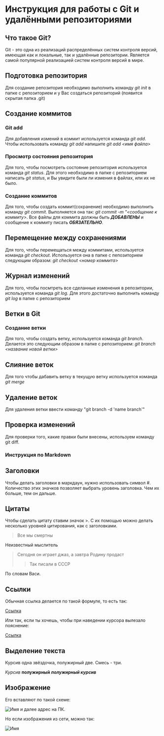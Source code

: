 # Инструкция для работы с Git и удалёнными репозиториями

## Что такое Git?
Git - это одна из реализаций распределённых систем контроля версий, имеющая как и локальные, так и удалённые репозитории. Является самой популярной реализацией систем контроля версий в мире.
## Подготовка репозитория
Для создание репозитория необходимо выполнить команду *git init*  в папке с репозиторием и у Вас создаться репозиторий (появится скрытая папка .git)

## Создание коммитов

### Git add
Для добавления измений в коммит используется команда *git add*. Чтобы использовать команду *git add* напишите *git add <имя файла>*

### Просмотр состояния репозитория
Для того, чтобы посмотреть состояние репозитория используется команда *git status*. Для этого необходимо в папке с репозиторием написать *git status*, и Вы увидите были ли измения в файлах, или их не было.

### Создание коммитов
Для того, чтобы создать коммит(сохранение) необходимо выполнить команду *git commit*. Выполняется она так: *git commit -m "<сообщение к коммиту>*. Все файлы для коммита должны быть ***ДОБАВЛЕНЫ*** и сообщение к коммиту писать ***ОБЯЗАТЕЛЬНО***.

## Перемещение между сохранениями
Для того, чтобы перемещаться между коммитами, используется команда *git checkout*. Используется она в папке с пепозиторием следующим образом: *git checkout <номер коммита>*

## Журнал изменений
Для того, чтобы посмтреть все сделанные изменения в репозитории, используется команда *git log*. Для этого достаточно выполнить команду *git log* в папке с репозиторием

## Ветки в Git

### Создание ветки

Для того, чтобы создать ветку, используется команда *git branch*. Делается это следующим образом в папке с репозиторием: *git branch <название новой ветки>*

## Слияние веток

Для того чтобы дабавить ветку в текущую ветку используется команда *git merge <name branch>*

## Удаление веток
Для удаления ветки ввести команду "git branch -d 'name branch'"

## Проверка изменений
Для проверки того, какие правки были внесены, используем команду git diff.

### Инструкция по Markdown

## Заголовки
Чтобы делать заголовки в маркдаун, нужно использовать символ #. Количество этих значков позволяет выбрать уровень заголовка. Чем их больше, тем он дальше.

## Цитаты
Чтобы сделать цитату ставим значок >. С их помощью можно делать несколько уровней цитирования, как с заголовками. 
> Все мы смертны 

Неизвестный мыслитель
> Сегодня он играет джаз, а завтра Родину продаст
>> Так писали в СССР

По словам Васи.

## Ссылки
Обычная ссылка делается по такой формуле, то есть так: 

[Ссылка](https://vk.com/badcomedian)

Или так, если ты хочешь, чтобы при наведении курсора вылезало пояснение:

[Ссылка](https://vk.com/badcomedian "известный паблик")

## Выделение текста

Курсив одна звёздочка, полужирный две. Смесь - три.

*Курсив* **полужирный** ***полужирный курсив***

## Изображение
Его вставляют по такой схеме:

![Имя]() и далее адрес на ПК.

Но если изображения из сети, можно так:

![Имя](https://yandex.ru/images/search?text=мрачная%20эстетика&from=tabbar&pos=1&img_url=https%3A%2F%2Fsun9-63.userapi.com%2Fimpf%2F-tKaQMhRg0CTgVSexSK_YrNB5zhuVcKk0W7UfQ%2F6jiOXzHaYtE.jpg%3Fsize%3D604x403%26quality%3D96%26sign%3D6188d35ad2cb7cbab86f274ce6a18060%26type%3Dalbum&rpt=simage "Поле")

